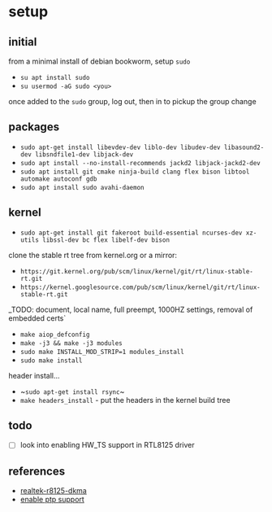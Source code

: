 # setup

## initial

from a minimal install of debian bookworm, setup `sudo`

* `su apt install sudo`
* `su usermod -aG sudo <you>`

once added to the `sudo` group, log out, then in to pickup the group
change

## packages

* `sudo apt-get install libevdev-dev liblo-dev libudev-dev libasound2-dev libsndfile1-dev libjack-dev`
* `sudo apt install --no-install-recommends jackd2 libjack-jackd2-dev`
* `sudo apt install git cmake ninja-build clang flex bison libtool automake autoconf gdb`
* `sudo apt install sudo avahi-daemon`


## kernel

* `sudo apt-get install git fakeroot build-essential ncurses-dev xz-utils libssl-dev bc flex libelf-dev bison`

clone the stable rt tree from kernel.org or a mirror:
* `https://git.kernel.org/pub/scm/linux/kernel/git/rt/linux-stable-rt.git`
* `https://kernel.googlesource.com/pub/scm/linux/kernel/git/rt/linux-stable-rt.git`

_TODO: document, local name, full preempt, 1000HZ settings, removal of embedded certs`

* `make aiop_defconfig`
* `make -j3 && make -j3 modules`
* `sudo make INSTALL_MOD_STRIP=1 modules_install`
* `sudo make install`

header install...

* ~`sudo apt-get install rsync`~ 
* `make headers_install` - put the headers in the kernel build tree

## todo

- [ ] look into enabling HW_TS support in RTL8125 driver


## references

- [realtek-r8125-dkma](https://github.com/awesometic/realtek-r8125-dkms)
- [enable ptp support](https://github.com/Joshua-Riek/ubuntu-rockchip/issues/416)
